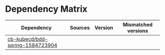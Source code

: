 # Dependency Matrix

Dependency | Sources | Version | Mismatched versions
---------- | ------- | ------- | -------------------
[cb-kubecd/bdd-spring-1584723904](https://github.com/cb-kubecd/bdd-spring-1584723904.git) |  | []() | 
